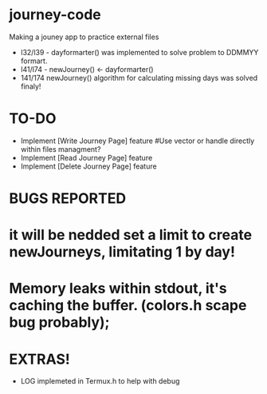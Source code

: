 # journey-code
Making a jouney app to practice external files

* l32/l39 - dayformarter() was implemented to solve problem to DDMMYY formart.
* l41/l74 - newJourney() <- dayformarter()
* 141/174 newJourney() algorithm for calculating missing days was solved finaly!
# TO-DO

* Implement [Write Journey Page] feature 
  #Use vector or handle directly within files managment?
* Implement [Read Journey Page] feature
* Implement [Delete Journey Page] feature


# BUGS REPORTED
# it will be nedded set a limit to create newJourneys, limitating 1 by day!
# Memory leaks within stdout, it's caching the buffer. (colors.h scape bug probably);

# EXTRAS!

* LOG implemeted in Termux.h to help with debug